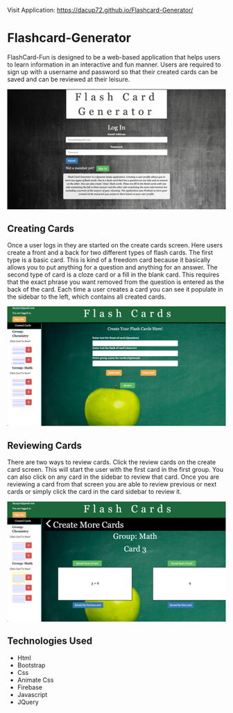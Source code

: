 Visit Application: https://dacup72.github.io/Flashcard-Generator/

# Flashcard-Generator

FlashCard-Fun is designed to be a web-based application that helps users to learn information in an interactive and fun manner. Users are required to sign up with a username and password so that their created cards can be saved and can be reviewed at their leisure.

![Shot1](./assets/images/loginExample.png)

## Creating Cards

Once a user logs in they are started on the create cards screen.  Here users create a front and a back for two different types of flash cards.  The first type is a basic card. This is kind of a freedom card because it basically allows you to put anything for a question and anything for an answer. The second type of card is a cloze card or a fill in the blank card.  This requires that the exact phrase you want removed from the question is entered as the back of the card.  Each time a user creates a card you can see it populate in the sidebar to the left, which contains all created cards.

![Shot2](./assets/images/createExample.png)

## Reviewing Cards

There are two ways to review cards.  Click the review cards on the create card screen.  This will start the user with the first card in the first group.  You can also click on any card in the sidebar to review that card.  Once you are reviewing a card from that screen you are able to review previous or next cards or simply click the card in the card sidebar to review it.  

![Shot3](./assets/images/reviewExample.png)

## Technologies Used
* Html
* Bootstrap
* Css
* Animate Css
* Firebase
* Javascript
* JQuery 